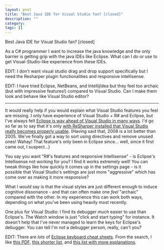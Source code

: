 ```yaml
---
layout: post
title: "Best Java IDE for Visual Studio fan? [closed]"
description: ""
category:
tags: []
---
```


Best Java IDE for Visual Studio fan? [closed]


As a C# programmer I want to increase the java knowledge and the only barrier is getting grip with the java IDEs like Eclipse. What can I do or use to get Visual-Studio-like experience from these IDEs.

EDIT: I don't want visual studio drag and drop support specifically but I need the Resharper plugin functionalities and responsive intellisense.

EDIT: I have tried Eclipse, NetBeans, and IntellijIdea but they feel too archaic (but with impressive features!) compared to Visual Studio. Can I make them look and behave like Visual Studio editor?


--------------------------------------- 
It would really help if you would explain what Visual Studio features you feel are missing. I only have experience of Visual Studio + R# and Eclipse, but I've always felt [Eclipse is way ahead of Visual Studio in many ways](http://codeblog.jonskeet.uk/2005/12/22/visual-studio-vs-eclipse). I'd go so far as to say that it's only [with ReSharper installed that Visual Studio really becomes properly usable](http://codeblog.jonskeet.uk/2007/03/27/visual-studio-2005-vs-eclipse-again-but-this-time-with-resharper). (Having said that, 2008 is a lot better than 2005. We've finally got a way to sort using directives and remove unused ones! Wahay! That feature's only been in Eclipse since... well, since it first came out, I suspect...)

You say you want "R#'s features and responsive Intellisense" - is Eclipse's Intellisense not working for you? I find it works extremely well! You can tweak things like how quickly it comes up in the settings page - is it possible that Visual Studio's settings are just more "aggressive" which has come over as making it more responsive?

What I _would_ say is that the visual styles are just different enough to induce cognitive dissonance - and that can often make one _feel_ "archaic" compared with the other. In my experience this can work both ways, depending on what you've been using heavily most recently.

One plus for Visual Studio: I find its debugger _much_ easier to use than Eclipse's. The Watch window is just "click and start typing" for instance. It doesn't help that I've never managed to learn the keys for Eclipse's debugger. You can tell I'm not a debugger person, really, can't you?

EDIT: There are _lots_ of [Eclipse keyboard cheat sheets](http://www.google.com/search?q=eclipse+keyboard+cheat+sheet). From the search, I like [this PDF](http://eclipse-tools.sourceforge.net/EclipseEmacsKeybindings_3_1.pdf), [this shorter list](http://www.n0sl33p.org/dev/eclipse_keys.html), and [this list with more explanations](http://www.rossenstoyanchev.org/write/prog/eclipse/eclipse3.html).


